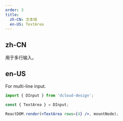 ```yaml
---
order: 3
title:
  zh-CN: 文本域
  en-US: TextArea
---
```


## zh-CN

用于多行输入。

## en-US

For multi-line input.

```jsx
import { DInput } from 'dcloud-design';

const { TextArea } = DInput;

ReactDOM.render(<TextArea rows={4} />, mountNode);
```

